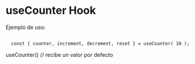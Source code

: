 # useCounter Hook

Ejemplo de uso:

```

  const { counter, increment, decrement, reset } = useCounter( 10 );

```

useCounter() // recibe un valor por defecto
